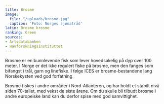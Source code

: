 ```yaml
---
title: Brosme
image:
  file: "/uploads/brosme.jpg"
  caption: 'Foto: Norges sjømatråd'
latin: Brosme brosme
ranking: Green
sources:
- Artsdatabanken
- Havforskningsinstituttet
---
```


Brosme er en bunnlevende fisk som lever hovedsakelig på dyp over 100 meter. I Norge er det ikke regulert fiske på brosme, men den fanges som bifangst i trål, garn og linefiske. I følge ICES er brosme-bestandene lang Norskekysten ved god forfatning.

Brosme fiskes i andre områder i Nord-Atlanteren, og har holdt et stabilt nivå siden 70-tallet, med vekst de siste årene. Om du skulle bli tilbudt brosme i andre europeiske land kan du derfor spise med god samvittighet.
